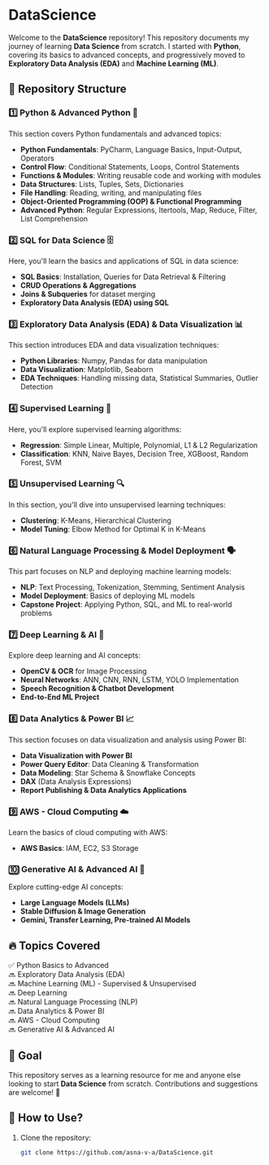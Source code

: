# DataScience

Welcome to the **DataScience** repository! This repository documents my journey of learning **Data Science** from scratch. I started with **Python**, covering its basics to advanced concepts, and progressively moved to **Exploratory Data Analysis (EDA)** and **Machine Learning (ML)**.

## 📂 Repository Structure

### **1️⃣ Python & Advanced Python** 🐍  
This section covers Python fundamentals and advanced topics:
- **Python Fundamentals**: PyCharm, Language Basics, Input-Output, Operators  
- **Control Flow**: Conditional Statements, Loops, Control Statements  
- **Functions & Modules**: Writing reusable code and working with modules  
- **Data Structures**: Lists, Tuples, Sets, Dictionaries  
- **File Handling**: Reading, writing, and manipulating files  
- **Object-Oriented Programming (OOP) & Functional Programming**  
- **Advanced Python**: Regular Expressions, Itertools, Map, Reduce, Filter, List Comprehension  

### **2️⃣ SQL for Data Science** 🗄️  
Here, you'll learn the basics and applications of SQL in data science:
- **SQL Basics**: Installation, Queries for Data Retrieval & Filtering  
- **CRUD Operations & Aggregations**  
- **Joins & Subqueries** for dataset merging  
- **Exploratory Data Analysis (EDA) using SQL**  

### **3️⃣ Exploratory Data Analysis (EDA) & Data Visualization** 📊  
This section introduces EDA and data visualization techniques:
- **Python Libraries**: Numpy, Pandas for data manipulation  
- **Data Visualization**: Matplotlib, Seaborn  
- **EDA Techniques**: Handling missing data, Statistical Summaries, Outlier Detection  

### **4️⃣ Supervised Learning** 🤖  
Here, you'll explore supervised learning algorithms:
- **Regression**: Simple Linear, Multiple, Polynomial, L1 & L2 Regularization  
- **Classification**: KNN, Naive Bayes, Decision Tree, XGBoost, Random Forest, SVM  

### **5️⃣ Unsupervised Learning** 🔍  
In this section, you'll dive into unsupervised learning techniques:
- **Clustering**: K-Means, Hierarchical Clustering  
- **Model Tuning**: Elbow Method for Optimal K in K-Means  

### **6️⃣ Natural Language Processing & Model Deployment** 🗣️  
This part focuses on NLP and deploying machine learning models:
- **NLP**: Text Processing, Tokenization, Stemming, Sentiment Analysis  
- **Model Deployment**: Basics of deploying ML models  
- **Capstone Project**: Applying Python, SQL, and ML to real-world problems  

### **7️⃣ Deep Learning & AI** 🧠  
Explore deep learning and AI concepts:
- **OpenCV & OCR** for Image Processing  
- **Neural Networks**: ANN, CNN, RNN, LSTM, YOLO Implementation  
- **Speech Recognition & Chatbot Development**  
- **End-to-End ML Project**  

### **8️⃣ Data Analytics & Power BI** 📈  
This section focuses on data visualization and analysis using Power BI:
- **Data Visualization with Power BI**  
- **Power Query Editor**: Data Cleaning & Transformation  
- **Data Modeling**: Star Schema & Snowflake Concepts  
- **DAX** (Data Analysis Expressions)  
- **Report Publishing & Data Analytics Applications**  

### **9️⃣ AWS - Cloud Computing** ☁️  
Learn the basics of cloud computing with AWS:
- **AWS Basics**: IAM, EC2, S3 Storage  

### **🔟 Generative AI & Advanced AI** 🧠
Explore cutting-edge AI concepts:
- **Large Language Models (LLMs)**  
- **Stable Diffusion & Image Generation**  
- **Gemini, Transfer Learning, Pre-trained AI Models**  

## 🔥 Topics Covered
✅ Python Basics to Advanced  
🔜 Exploratory Data Analysis (EDA)  
🔜 Machine Learning (ML) - Supervised & Unsupervised  
🔜 Deep Learning  
🔜 Natural Language Processing (NLP)  
🔜 Data Analytics & Power BI  
🔜 AWS - Cloud Computing  
🔜 Generative AI & Advanced AI  

## 🎯 Goal
This repository serves as a learning resource for me and anyone else looking to start **Data Science** from scratch. Contributions and suggestions are welcome! 🤝

## 📌 How to Use?
1. Clone the repository:
   ```bash
   git clone https://github.com/asna-v-a/DataScience.git
